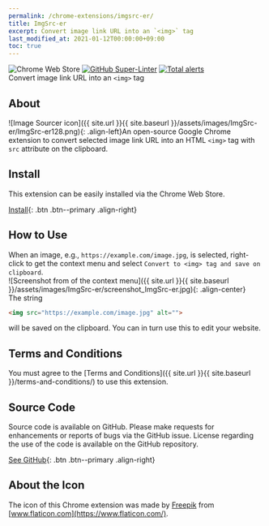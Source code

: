 ```yaml
---
permalink: /chrome-extensions/imgsrc-er/
title: ImgSrc-er
excerpt: Convert image link URL into an `<img>` tag
last_modified_at: 2021-01-12T00:00:00+09:00
toc: true
---
```


![Chrome Web Store](https://img.shields.io/chrome-web-store/v/mmalpdcdmbloijpgoagaeallfnmioika) [![GitHub Super-Linter](https://github.com/ttsukagoshi/chrome-ext_ImgSrc-er/workflows/Lint%20Code%20Base/badge.svg)](https://github.com/marketplace/actions/super-linter) [![Total alerts](https://img.shields.io/lgtm/alerts/g/ttsukagoshi/chrome-ext_ImgSrc-er.svg?logo=lgtm&logoWidth=18)](https://lgtm.com/projects/g/ttsukagoshi/chrome-ext_ImgSrc-er/alerts/)  
Convert image link URL into an `<img>` tag

## About
![Image Sourcer icon]({{ site.url }}{{ site.baseurl }}/assets/images/ImgSrc-er/ImgSrc-er128.png){: .align-left}An open-source Google Chrome extension to convert selected image link URL into an HTML `<img>` tag with `src` attribute on the clipboard.

## Install
This extension can be easily installed via the Chrome Web Store.  

[Install](https://chrome.google.com/webstore/detail/imgsrc-er/mmalpdcdmbloijpgoagaeallfnmioika){: .btn .btn--primary .align-right}

## How to Use
When an image, e.g., `https://example.com/image.jpg`, is selected, right-click to get the context menu and select `Convert to <img> tag and save on clipboard`.  
![Screenshot from of the context menu]({{ site.url }}{{ site.baseurl }}/assets/images/ImgSrc-er/screenshot_ImgSrc-er.jpg){: .align-center}  
The string
```html
<img src="https://example.com/image.jpg" alt="">
```
will be saved on the clipboard. You can in turn use this to edit your website.

## Terms and Conditions
You must agree to the [Terms and Conditions]({{ site.url }}{{ site.baseurl }}/terms-and-conditions/) to use this extension.

## Source Code
Source code is available on GitHub. Please make requests for enhancements or reports of bugs via the GitHub issue. License regarding the use of the code is available on the GitHub repository.  

[See GitHub](https://github.com/ttsukagoshi/chrome-ext_ImgSrc-er){: .btn .btn--primary .align-right}

## About the Icon
The icon of this Chrome extension was made by [Freepik](https://www.freepik.com/) from [www.flaticon.com](https://www.flaticon.com/).
